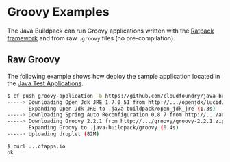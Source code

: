 # Groovy Examples
The Java Buildpack can run Groovy applications written with the [Ratpack framework][r] and from raw `.groovy` files (no pre-compilation).

## Raw Groovy
The following example shows how deploy the sample application located in the [Java Test Applications][j].

```bash
$ cf push groovy-application -b https://github.com/cloudfoundry/java-buildpack.git
-----> Downloading Open Jdk JRE 1.7.0_51 from http://.../openjdk/lucid/x86_64/openjdk-1.7.0_51.tar.gz (0.0s)
       Expanding Open Jdk JRE to .java-buildpack/open_jdk_jre (1.3s)
-----> Downloading Spring Auto Reconfiguration 0.8.7 from http://.../auto-reconfiguration/auto-reconfiguration-0.8.7.jar (0.0s)
-----> Downloading Groovy 2.2.1 from http://.../groovy/groovy-2.2.1.zip (0.0s)
       Expanding Groovy to .java-buildpack/groovy (0.4s)
-----> Uploading droplet (82M)

$ curl ...cfapps.io
ok
```

[j]: https://github.com/cloudfoundry/java-test-applications/tree/master/groovy-application
[r]: http://www.ratpack.io
